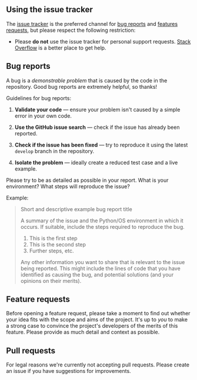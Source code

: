 ## Using the issue tracker

The [issue tracker](https://github.com/CATIA-Systems/Unity-FMI-Plugin/issues) is
the preferred channel for [bug reports](#bug-reports) and [features requests](#feature-requests),
but please respect the following restriction:

* Please **do not** use the issue tracker for personal support requests.
  [Stack Overflow](https://stackoverflow.com/) is a better place to get help.


## Bug reports

A bug is a _demonstrable problem_ that is caused by the code in the repository.
Good bug reports are extremely helpful, so thanks!

Guidelines for bug reports:

1. **Validate your code** &mdash; ensure your
   problem isn't caused by a simple error in your own code.

2. **Use the GitHub issue search** &mdash; check if the issue has already been
   reported.

3. **Check if the issue has been fixed** &mdash; try to reproduce it using the
   latest `develop` branch in the repository.

4. **Isolate the problem** &mdash; ideally create a reduced test
   case and a live example.


Please try to be as detailed as possible in your report. What is
your environment? What steps will reproduce the issue?

Example:

> Short and descriptive example bug report title
>
> A summary of the issue and the Python/OS environment in which it occurs. If
> suitable, include the steps required to reproduce the bug.
>
> 1. This is the first step
> 2. This is the second step
> 3. Further steps, etc.
>
>
> Any other information you want to share that is relevant to the issue being
> reported. This might include the lines of code that you have identified as
> causing the bug, and potential solutions (and your opinions on their
> merits).


## Feature requests

Before opening a feature request, please take a moment to find out whether your idea
fits with the scope and aims of the project. It's up to *you* to make a strong
case to convince the project's developers of the merits of this feature. Please
provide as much detail and context as possible.


## Pull requests

For legal reasons we're currently not accepting pull requests. Please create an issue
if you have suggestions for improvements.
